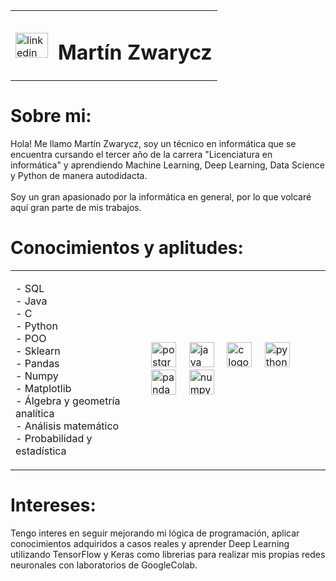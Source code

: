 <table>
  <tr>
    <td>
      <a href="https://www.linkedin.com/in/mart%C3%ADn-zwarycz-95aab9213/" target="_blank">
        <img src="https://raw.githubusercontent.com/maurodesouza/profile-readme-generator/master/src/assets/icons/social/linkedin/default.svg" width="52" height="40" alt="linkedin logo" />
      </a>
    </td>
    <td>
      <h1 align="left">Martín Zwarycz</h1>
    </td>
  </tr>
</table>

###
<h1 align="left">Sobre mi:</h1>

<p align="left">Hola! Me llamo Martín Zwarycz, soy un técnico en informática que se encuentra cursando el tercer año de la carrera "Licenciatura en informática" y aprendiendo Machine Learning, Deep Learning, Data Science y Python de manera autodidacta.<br><br>Soy un gran apasionado por la informática en general, por lo que volcaré aquí gran parte de mis trabajos.</p>

###


<h1 align="left">Conocimientos y aplitudes:</h1>
<div align="left">
<table>
  <tr>
    <td>
      <p align="left">
        - SQL<br>
        - Java<br>
        - C<br>
        - Python<br>
        - POO<br>
        - Sklearn<br>
        - Pandas<br>
        - Numpy<br>
        - Matplotlib<br>
        - Álgebra y geometría analítica<br>
        - Análisis matemático<br>
        - Probabilidad y estadística
      </p>
    </td>
    <td>
      <div align="left">
        <img src="https://cdn.jsdelivr.net/gh/devicons/devicon/icons/postgresql/postgresql-original.svg" height="40" alt="postgresql logo" />
        <img width="12" />
        <img src="https://cdn.jsdelivr.net/gh/devicons/devicon/icons/java/java-original.svg" height="40" alt="java logo" />
        <img width="12" />
        <img src="https://cdn.jsdelivr.net/gh/devicons/devicon/icons/c/c-original.svg" height="40" alt="c logo" />
        <img width="12" />
        <img src="https://cdn.jsdelivr.net/gh/devicons/devicon/icons/python/python-original.svg" height="40" alt="python logo" />
        <img width="12" />
        <img src="https://cdn.jsdelivr.net/gh/devicons/devicon/icons/pandas/pandas-original.svg" height="40" alt="pandas logo" />
        <img width="12" />
        <img src="https://cdn.jsdelivr.net/gh/devicons/devicon/icons/numpy/numpy-original.svg" height="40" alt="numpy logo" />
      </div>
    </td>
  </tr>
</table>
</div>

###

<h1 align="left">Intereses:</h1>
<p>Tengo interes en seguir mejorando mi lógica de programación, aplicar conocimientos adquiridos a casos reales y aprender Deep Learning utilizando TensorFlow y Keras como librerias para realizar mis propias redes neuronales con laboratorios de GoogleColab. </p>
